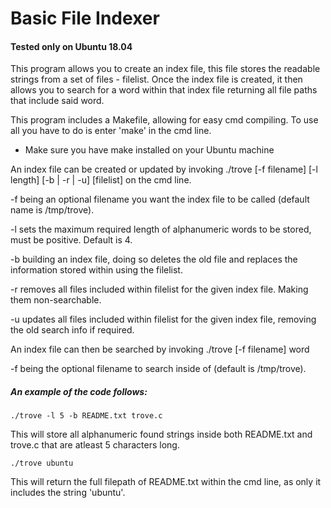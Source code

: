 # Basic File Indexer
#### Tested only on Ubuntu 18.04

This program allows you to create an index file, this file stores the readable strings from a set of files - filelist. Once the index file is created, it then allows you to search for a word within that index file returning all file paths that include said word.

This program includes a Makefile, allowing for easy cmd compiling. To use all you have to do is enter 'make' in the cmd line.
- Make sure you have make installed on your Ubuntu machine


An index file can be created or updated by invoking ./trove [-f filename] [-l length] [-b | -r | -u] [filelist] on the cmd line.

-f being an optional filename you want the index file to be called (default name is /tmp/trove).

-l sets the maximum required length of alphanumeric words to be stored, must be positive. Default is 4.

-b building an index file, doing so deletes the old file and replaces the information stored within using the filelist.

-r removes all files included within filelist for the given index file. Making them non-searchable.

-u updates all files included within filelist for the given index file, removing the old search info if required.


An index file can then be searched by invoking ./trove [-f filename] word

-f being the optional filename to search inside of (default is /tmp/trove).


##### An example of the code follows:

`./trove -l 5 -b README.txt trove.c`

This will store all alphanumeric found strings inside both README.txt and trove.c that are atleast 5 characters long.

`./trove ubuntu`

This will return the full filepath of README.txt within the cmd line, as only it includes the string 'ubuntu'.
